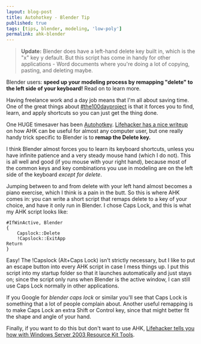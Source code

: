 ```yaml
---
layout: blog-post
title: Autohotkey - Blender Tip
published: true		
tags: [tips, blender, modeling, 'low-poly']
permalink: ahk-blender
---
```

> **Update:** Blender does have a left-hand delete key built in, which is the "x" key y default. But this script has come in handy for other applications - Word documents where you're doing a lot of copying, pasting, and deleting maybe. 

Blender users: **speed up your modeling process by remapping "delete" to the left side of your keyboard!** Read on to learn more. 

Having freelance work and a day job means that I'm all about saving time. One of the great things about [#the100dayproject](/100-day-project/) is that it forces you to find, learn, and apply shortcuts so you can just get the thing done. 

One HUGE timesaver has been [Autohotkey](http://www.autohotkey.com/). [Lifehacker has a nice writeup](http://lifehacker.com/316589/turn-any-action-into-a-keyboard-shortcut) on how AHK can be useful for almost any computer user, but one really handy trick specific to Blender is to **remap the Delete key.** 

I think Blender almost forces you to learn its keyboard shortcuts, unless you have infinite patience and a very steady mouse hand (which I do not). This is all well and good (if you mouse with your right hand), because most of the common keys and key combinations you use in modeling are on the left side of the keyboard *except for delete*. 

Jumping between to and from delete with your left hand almost becomes a piano exercise, which I think is a pain in the butt. So this is where AHK comes in: you can write a short script that remaps delete to a key of your choice, and have it only run in Blender. I chose Caps Lock, and this is what my AHK script looks like:

```
#IfWinActive, Blender
{
	Capslock::Delete
	!Capslock::ExitApp
Return
}
```
Easy! The !Capslock (Alt+Caps Lock) isn't strictly necessary, but I like to put an escape button into every AHK script in case I mess things up. I put this script into my startup folder so that it launches automatically and just stays on; since the script only runs when Blender is the active window, I can still use Caps Lock normally in other applications. 

If you Google for *blender caps lock* or similar you'll see that Caps Lock is something that a lot of people complain about. Another useful remapping is to make Caps Lock an extra Shift or Control key, since that might better fit the shape and angle of your hand. 

Finally, if you want to do this but don't want to use AHK, [Lifehacker tells you how with Windows Server 2003 Resource Kit Tools](http://lifehacker.com/5715026/remap-your-capslock-key-sans-autohotkey-or-third-party-apps). 